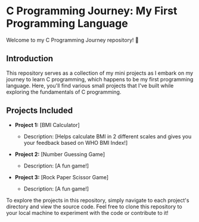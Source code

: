# C Programming Journey: My First Programming Language

Welcome to my C Programming Journey repository! 🚀

## Introduction

This repository serves as a collection of my mini projects as I embark on my journey to learn C programming, which happens to be my first programming language. 
Here, you'll find various small projects that I've built while exploring the fundamentals of C programming.

## Projects Included

- **Project 1:** [BMI Calculator]
  - Description: [Helps calculate BMI in 2 different scales and gives you your feedback based on WHO BMI Index!]

- **Project 2:** [Number Guessing Game]
  - Description: [A fun game!]
    
- **Project 3:** [Rock Paper Scissor Game]
  - Description: [A fun game!]


  
To explore the projects in this repository, simply navigate to each project's directory and view the source code. 
Feel free to clone this repository to your local machine to experiment with the code or contribute to it!
